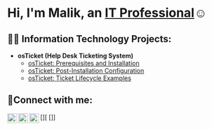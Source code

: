 <h1>Hi, I'm Malik, an <a href="https://linkedin.com/in/m-silas">IT Professional</a>☺</h1>

<h2>👨‍💻 Information Technology Projects:</h2>

- <b>osTicket (Help Desk Ticketing System)</b>
  - [osTicket: Prerequisites and Installation](https://github.com/MalikS-Github/osticket-prereqs)
  - [osTicket: Post-Installation Configuration](https://github.com/MalikS-Github/post-install-config)
  - [osTicket: Ticket Lifecycle Examples](https://github.com/MalikS-Github/ticket-lifecycle)

<h2>🤳Connect with me:</h2>

[<img align="left" alt="Josh | Twitter" width="22px" src="https://cdn.jsdelivr.net/npm/simple-icons@v3/icons/twitter.svg" />][
[<img align="left" alt="Josh | LinkedIn" width="22px" src="https://cdn.jsdelivr.net/npm/simple-icons@v3/icons/linkedin.svg" />][linkedin]
[<img align="left" alt="Josh | Instagram" width="22px" src="https://cdn.jsdelivr.net/npm/simple-icons@v3/icons/instagram.svg" />]]


[linkedin]: https://linkedin.com/in/Malik

